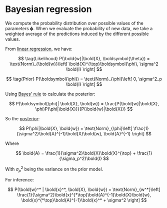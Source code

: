 # Bayesian regression

We compute the probability distribution over possible values of the parameters
$\boldsymbol{\phi}$. When we evaluate the probability of new data, we take a
weighted average of the predictions induced by the different possible values.

From [linear regression](202210241230.md), we have:

$$
\tag{Likelihood} P(\bold{w}|\bold{X}, \boldsymbol{\theta}) =
\text{Norm}_{\bold{w}}\left[ \bold{X}^{\top}\boldsymbol{\phi},
\sigma^2 \bold{I} \right]
$$

$$
\tag{Prior} P(\boldsymbol{\phi}) = \text{Norm}_{\phi}\left[ 0, \sigma^2_p \bold{I} \right]
$$

Using [Bayes' rule](202210090920.md) to calculate the posterior:

$$
P(\boldsymbol{\phi}| \bold{X}, \bold{w}) =
\frac{P(\bold{w}|\bold{X}, \phi)P(\phi|\bold{X})}{P(\bold{w}|\bold{X})}
$$

So the [posterior](202210121758.md):

$$
P(\phi|\bold{X}, \bold{w}) = \text{Norm}_{\phi}\left[
\frac{1}{\sigma^2}\bold{A}^{-1}\bold{X}\bold{w}, \bold{A}^{-1}
\right]
$$

Where

$$
\bold{A} = \frac{1}{\sigma^2}\bold{X}\bold{X}^{\top} + \frac{1}{\sigma_p^2}\bold{I}
$$

With $\sigma_p^2$ being the variance on the prior model.

For inference:

$$
P(\bold{w}^* | \bold{x}^*, \bold{X}, \bold{w}) =
\text{Norm}_{w^*}\left[
\frac{1}{\sigma^2}\bold{x}^{*\top}\bold{A}^{-1}\bold{X}\bold{w},
\bold{x}^{*\top}\bold{A}^{-1}\bold{x}^* + \sigma^2
\right]
$$

